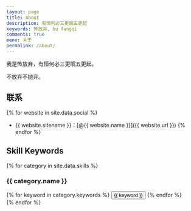 ```yaml
---
layout: page
title: About
description: 有恒何必三更眠五更起
keywords: 怖放弃, bu fangqi
comments: true
menu: 关于
permalink: /about/
---
```


我是怖放弃，有恒何必三更眠五更起。

不放弃不抛弃。

## 联系

{% for website in site.data.social %}
* {{ website.sitename }}：[@{{ website.name }}]({{ website.url }})
{% endfor %}

## Skill Keywords

{% for category in site.data.skills %}
### {{ category.name }}
<div class="btn-inline">
{% for keyword in category.keywords %}
<button class="btn btn-outline" type="button">{{ keyword }}</button>
{% endfor %}
</div>
{% endfor %}
